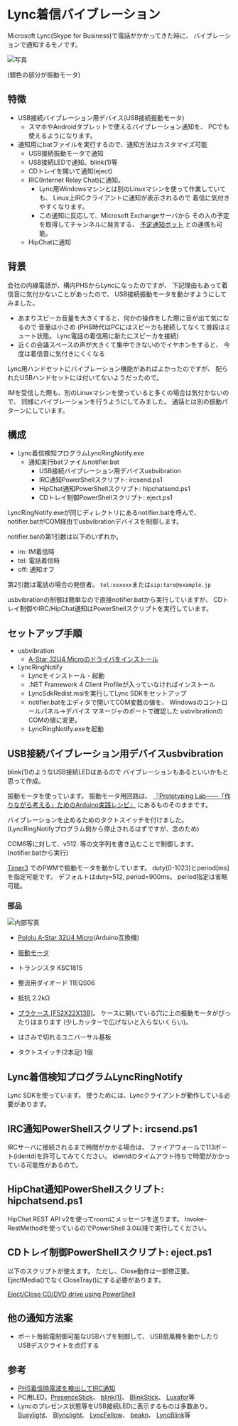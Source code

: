 # Lync着信バイブレーション

Microsoft Lync(Skype for Business)で電話がかかってきた時に、
バイブレーションで通知するモノです。

![写真](../img/usbvibration.jpg)

(銀色の部分が振動モータ)

## 特徴
* USB接続バイブレーション用デバイス(USB接続振動モータ)
	* スマホやAndroidタブレットで使えるバイブレーション通知を、
	  PCでも使えるようになります。
* 通知用にbatファイルを実行するので、通知方法はカスタマイズ可能
	* USB接続振動モータで通知
	* USB接続LEDで通知。blink(1)等
	* CDトレイを開いて通知(eject)
	* IRC(Internet Relay Chat)に通知。
		* Lync用Windowsマシンとは別のLinuxマシンを使って作業していても、
		  Linux上IRCクライアントに通知が表示されるので
		  着信に気付きやすくなります。
		* この通知に反応して、Microsoft Exchangeサーバから
		  その人の予定を取得してチャンネルに発言する、
		  [予定通知ボット](https://github.com/deton/ExchangeAppointmentBot)
		  との連携も可能。
	* HipChatに通知

## 背景
会社の内線電話が、構内PHSからLyncになったのですが、
下記理由もあって着信音に気付かないことがあったので、
USB接続振動モータを動かすようにしてみました。

+ あまりスピーカ音量を大きくすると、何かの操作をした際に音が出て気になるので
  音量は小さめ
  (PHS時代はPCにはスピーカも接続してなくて普段はミュート状態。
  Lync電話の着信用に新たにスピーカを接続)
+ 近くの会議スペースの声が大きくて集中できないのでイヤホンをすると、
  今度は着信音に気付きにくくなる

Lync用ハンドセットにバイブレーション機能があればよかったのですが、
配られたUSBハンドセットには付いてないようだったので。

IMを受信した際も、別のLinuxマシンを使っていると多くの場合は気付かないので、
同様にバイブレーションを行うようにしてみました。
通話とは別の振動パターンにしています。

## 構成
* Lync着信検知プログラムLyncRingNotify.exe
	* 通知実行batファイルnotifier.bat
		* USB接続バイブレーション用デバイスusbvibration
		* IRC通知PowerShellスクリプト: ircsend.ps1
		* HipChat通知PowerShellスクリプト: hipchatsend.ps1
		* CDトレイ制御PowerShellスクリプト: eject.ps1

LyncRingNotify.exeが同じディレクトリにあるnotifier.batを呼んで、
notifier.batがCOM経由でusbvibrationデバイスを制御します。

notifier.batの第1引数は以下のいずれか。

* im: IM着信時
* tel: 電話着信時
* off: 通知オフ

第2引数は電話の場合の発信者。
`tel:xxxxxx`または`sip:taro@example.jp`

usbvibrationの制御は簡単なので直接notifier.batから実行していますが、
CDトレイ制御やIRC/HipChat通知はPowerShellスクリプトを実行しています。

## セットアップ手順
* usbvibration
	* [A-Star 32U4 Microのドライバをインストール](https://www.pololu.com/docs/0J61/6.1)
* LyncRingNotify
	* Lyncをインストール・起動
	* .NET Framework 4 Client Profileが入っていなければインストール
	* LyncSdkRedist.msiを実行してLync SDKをセットアップ
	* notifier.batをエディタで開いてCOM変数の値を、
	  Windowsのコントロールパネル→デバイス マネージャのポートで確認した
	  usbvibrationのCOMの値に変更。
	* LyncRingNotify.exeを起動

## USB接続バイブレーション用デバイスusbvibration
blink(1)のようなUSB接続LEDはあるので
バイブレーションもあるといいかもと思って作成。

振動モータを使っています。
振動モータ用回路は、
[『Prototyping Lab――「作りながら考える」ためのArduino実践レシピ』](http://www.oreilly.co.jp/books/9784873114538/)
にあるものそのままです。

バイブレーションを止めるためのタクトスイッチを付けました。
(LyncRingNotifyプログラム側から停止されるはずですが、念のため)

COM6等に対して、v512. 等の文字列を書き込むことで制御します。
(notifier.batから実行)

[Timer3](https://www.pjrc.com/teensy/td_libs_TimerOne.html)
でのPWMで振動モータを動かしています。
duty(0-1023)とperiod[ms]を指定可能です。
デフォルトはduty=512, period=900ms。
period指定は省略可能。

### 部品
![内部写真](../img/usbvibration-inside.jpg)

+ [Pololu A-Star 32U4 Micro](https://www.switch-science.com/catalog/1748/)(Arduino互換機)
+ [振動モータ](http://www.sengoku.co.jp/mod/sgk_cart/detail.php?code=EEHD-4HSR)
+ トランジスタ KSC1815
+ 整流用ダイオード 11EQS06
+ 抵抗 2.2kΩ

+ [プラケース [F52X22X13B]](http://www.aitendo.com/product/5186)。
  ケースに開いている穴に上の振動モータがぴったりはまります
  (少しカッターで広げないと入らないくらい)。
+ はさみで切れるユニバーサル基板
+ タクトスイッチ(2本足) 1個

## Lync着信検知プログラムLyncRingNotify
Lync SDKを使っています。
使うためには、Lyncクライアントが動作している必要があります。

## IRC通知PowerShellスクリプト: ircsend.ps1
IRCサーバに接続されるまで時間がかかる場合は、
ファイアウォールで113ポート(identd)を許可してみてください。
identdのタイムアウト待ちで時間がかかっている可能性があるので。

## HipChat通知PowerShellスクリプト: hipchatsend.ps1
HipChat REST API v2を使ってroomにメッセージを送ります。
Invoke-RestMethodを使っているのでPowerShell 3.0以降で実行してください。

## CDトレイ制御PowerShellスクリプト: eject.ps1
以下のスクリプトが使えます。
ただし、Close動作は一部修正要。
EjectMedia()でなくCloseTray()にする必要があります。

[Eject/Close CD/DVD drive using PowerShell](https://gallery.technet.microsoft.com/scriptcenter/EjectClose-CDDVD-drive-56d39361)

## 他の通知方法案
* ポート毎給電制御可能なUSBハブを制御して、
  USB扇風機を動かしたりUSBデスクライトを点灯する

## 参考
* [PHS着信時電波を検出してIRC通知](https://github.com/deton/phsringnotify)
* PC用LED。[PresenceStick](https://github.com/deton/presencestick)、
  [blink(1)](http://blink1.thingm.com/)、
  [BlinkStick](http://www.blinkstick.com/)、
  [Luxafor](http://internet.watch.impress.co.jp/docs/yajiuma/20150123_684991.html)等
* Lyncのプレゼンス状態等をUSB接続LEDに表示するものは多数あり。
  [Busylight](http://www.link-corp.co.jp/busylight/)、
  [Blynclight](http://www.blynclight.com/)、
  [LyncFellow](http://glueckkanja.github.io/LyncFellow/)、
  [beakn](https://github.com/jonbgallant/beakn)、
  [LyncBlink](https://github.com/benbong/LyncBlink)等
